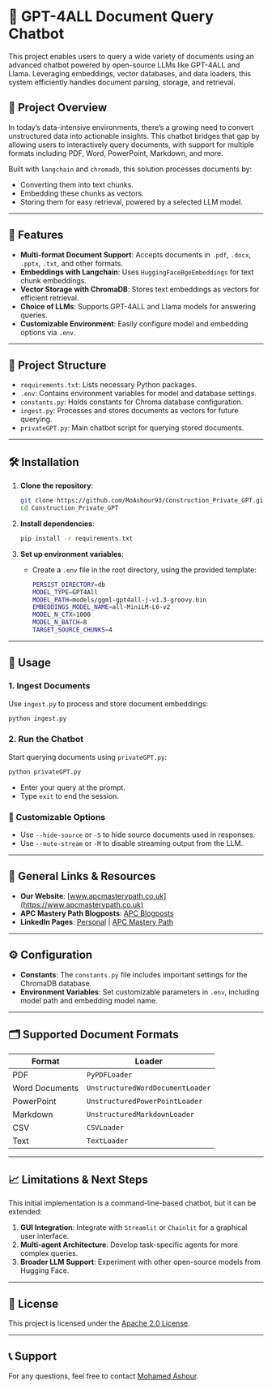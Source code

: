 # 📄 GPT-4ALL Document Query Chatbot

This project enables users to query a wide variety of documents using an advanced chatbot powered by open-source LLMs like GPT-4ALL and Llama. Leveraging embeddings, vector databases, and data loaders, this system efficiently handles document parsing, storage, and retrieval. 

## 📌 Project Overview

In today’s data-intensive environments, there’s a growing need to convert unstructured data into actionable insights. This chatbot bridges that gap by allowing users to interactively query documents, with support for multiple formats including PDF, Word, PowerPoint, Markdown, and more.

Built with `langchain` and `chromadb`, this solution processes documents by:
- Converting them into text chunks.
- Embedding these chunks as vectors.
- Storing them for easy retrieval, powered by a selected LLM model.

---

## 🚀 Features
- **Multi-format Document Support**: Accepts documents in `.pdf`, `.docx`, `.pptx`, `.txt`, and other formats.
- **Embeddings with Langchain**: Uses `HuggingFaceBgeEmbeddings` for text chunk embeddings.
- **Vector Storage with ChromaDB**: Stores text embeddings as vectors for efficient retrieval.
- **Choice of LLMs**: Supports GPT-4ALL and Llama models for answering queries.
- **Customizable Environment**: Easily configure model and embedding options via `.env`.

---

## 📂 Project Structure

- `requirements.txt`: Lists necessary Python packages.
- `.env`: Contains environment variables for model and database settings.
- `constants.py`: Holds constants for Chroma database configuration.
- `ingest.py`: Processes and stores documents as vectors for future querying.
- `privateGPT.py`: Main chatbot script for querying stored documents.

---

## 🛠 Installation

1. **Clone the repository**:
    ```bash
    git clone https://github.com/MoAshour93/Construction_Private_GPT.git
    cd Construction_Private_GPT
    ```

2. **Install dependencies**:
    ```bash
    pip install -r requirements.txt
    ```

3. **Set up environment variables**:
   - Create a `.env` file in the root directory, using the provided template:
     ```bash
     PERSIST_DIRECTORY=db
     MODEL_TYPE=GPT4All
     MODEL_PATH=models/ggml-gpt4all-j-v1.3-groovy.bin
     EMBEDDINGS_MODEL_NAME=all-MiniLM-L6-v2
     MODEL_N_CTX=1000
     MODEL_N_BATCH=8
     TARGET_SOURCE_CHUNKS=4
     ```

---

## 🚀 Usage

### 1. Ingest Documents
   Use `ingest.py` to process and store document embeddings:
   ```bash
   python ingest.py
   ```

### 2. Run the Chatbot
   Start querying documents using `privateGPT.py`:
   ```bash
   python privateGPT.py
   ```
   - Enter your query at the prompt.
   - Type `exit` to end the session.

### 🔧 Customizable Options
   - Use `--hide-source` or `-S` to hide source documents used in responses.
   - Use `--mute-stream` or `-M` to disable streaming output from the LLM.

---

## 🔗 General Links & Resources

- **Our Website**: [www.apcmasterypath.co.uk](https://www.apcmasterypath.co.uk)
- **APC Mastery Path Blogposts**: [APC Blogposts](https://www.apcmasterypath.co.uk/blog-list)
- **LinkedIn Pages**: [Personal](https://www.linkedin.com/in/mohamed-ashour-0727/) | [APC Mastery Path](https://www.linkedin.com/company/apc-mastery-path)

---

## ⚙️ Configuration

- **Constants**: The `constants.py` file includes important settings for the ChromaDB database.
- **Environment Variables**: Set customizable parameters in `.env`, including model path and embedding model name.

---

## 🗂️ Supported Document Formats

| Format          | Loader                        |
|-----------------|-------------------------------|
| PDF             | `PyPDFLoader`                 |
| Word Documents  | `UnstructuredWordDocumentLoader` |
| PowerPoint      | `UnstructuredPowerPointLoader` |
| Markdown        | `UnstructuredMarkdownLoader`  |
| CSV             | `CSVLoader`                   |
| Text            | `TextLoader`                  |

---

## 📈 Limitations & Next Steps

This initial implementation is a command-line-based chatbot, but it can be extended:
1. **GUI Integration**: Integrate with `Streamlit` or `Chainlit` for a graphical user interface.
2. **Multi-agent Architecture**: Develop task-specific agents for more complex queries.
3. **Broader LLM Support**: Experiment with other open-source models from Hugging Face.

---

## 📄 License
This project is licensed under the [Apache 2.0 License](LICENSE).

---

## 📞 Support
For any questions, feel free to contact [Mohamed Ashour](https://www.linkedin.com/in/mohamed-ashour-0727/).
